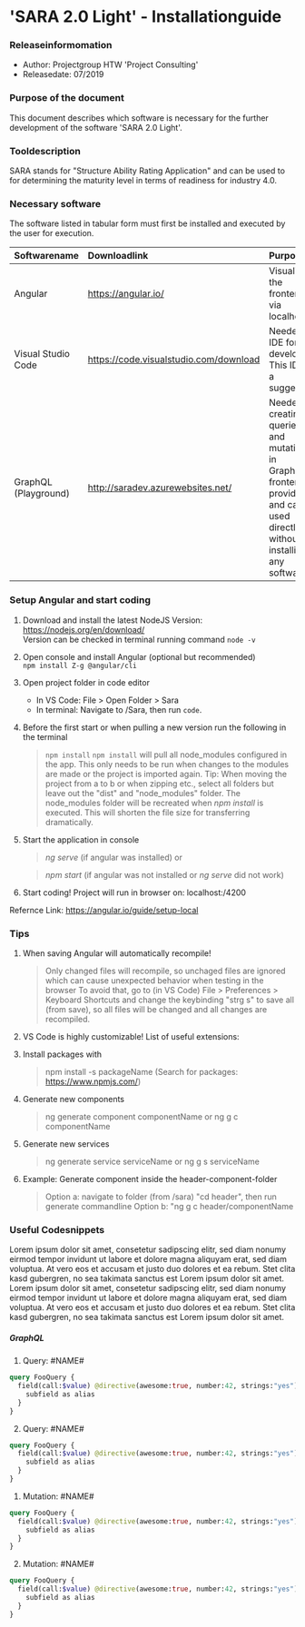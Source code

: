 # 'SARA 2.0 Light' - Installationguide

### Releaseinformomation

+ Author: Projectgroup HTW 'Project Consulting'
+ Releasedate: 07/2019

### Purpose of the document

This document describes which software is necessary for the further development  of the software 'SARA 2.0 Light'.

### Tooldescription

SARA stands for "Structure Ability Rating Application" and can be used to for determining the maturity level in terms of readiness for industry 4.0.

### Necessary software

The software listed in tabular form must first be installed and executed by the user for execution.

|Softwarename|Downloadlink|Purpose|
|------------|:-----------|:-------------------------|
|Angular|https://angular.io/ |Visualize the frontend via localhost.|
|Visual Studio Code|https://code.visualstudio.com/download |Needed as IDE for developers. This IDE is a suggestion.|
|GraphQL (Playground)|http://saradev.azurewebsites.net/ |Needed for creating queries and mutations in GraphQL. A frontend is provided and can be used directly without installing any software.|

### Setup Angular and start coding

1. Download and install the latest NodeJS Version: https://nodejs.org/en/download/ <br>
   Version can be checked in terminal running command `node -v`
2. Open console and install Angular (optional but recommended) <br>
   `npm install Z-g @angular/cli`
3. Open project folder in code editor <br>
    - In VS Code: File > Open Folder > Sara <br>
    - In terminal: Navigate to /Sara, then run `code`.
4. Before the first start or when pulling a new version run the following in the terminal 
   > `npm install`
   > `npm install` will pull all node_modules configured in the app. This only needs to be run when changes to the modules are made or the project is imported again.
   > Tip: When moving the project from a to b or when zipping etc., select all folders but leave out the "dist" and "node_modules" folder. The node_modules folder will be         recreated when *npm install* is executed. This will shorten the file size for transferring dramatically.
5. Start the application in console
   > *ng serve* (if angular was installed) or
   
   > *npm start* (if angular was not installed or *ng serve* did not work)
6. Start coding! Project will run in browser on: localhost:/4200

Refernce Link: https://angular.io/guide/setup-local

### Tips
1. When saving Angular will automatically recompile! 
   > Only changed files will recompile, so unchaged files are ignored which can cause unexpected behavior when testing in the browser
   > To avoid that, go to (in VS Code) File > Preferences > Keyboard Shortcuts and change the keybinding "strg s" to save all (from save), so all files will be changed and all    changes are recompiled.
2. VS Code is highly customizable! List of useful extensions:
   > 
3. Install packages with
   > npm install -s packageName (Search for packages: https://www.npmjs.com/)
4. Generate new components
   > ng generate component componentName or 
   > ng g c componentName
5. Generate new services
   > ng generate service serviceName or
   > ng g s serviceName
6. Example: Generate component inside the header-component-folder
   > Option a: navigate to folder (from /sara) "cd header", then run generate commandline
   > Option b: "ng g c header/componentName





### Useful Codesnippets

Lorem ipsum dolor sit amet, consetetur sadipscing elitr, sed diam nonumy eirmod tempor invidunt ut labore et dolore magna aliquyam erat, sed diam voluptua. At vero eos et accusam et justo duo dolores et ea rebum. Stet clita kasd gubergren, no sea takimata sanctus est Lorem ipsum dolor sit amet. Lorem ipsum dolor sit amet, consetetur sadipscing elitr, sed diam nonumy eirmod tempor invidunt ut labore et dolore magna aliquyam erat, sed diam voluptua. At vero eos et accusam et justo duo dolores et ea rebum. Stet clita kasd gubergren, no sea takimata sanctus est Lorem ipsum dolor sit amet.

##### GraphQL

1. Query: #NAME#
```graphql
query FooQuery {
  field(call:$value) @directive(awesome:true, number:42, strings:"yes") {
    subfield as alias
  }
}
```
2. Query: #NAME#
```graphql
query FooQuery {
  field(call:$value) @directive(awesome:true, number:42, strings:"yes") {
    subfield as alias
  }
}
```

1. Mutation: #NAME#
```graphql
query FooQuery {
  field(call:$value) @directive(awesome:true, number:42, strings:"yes") {
    subfield as alias
  }
}
```
2. Mutation: #NAME#
```graphql
query FooQuery {
  field(call:$value) @directive(awesome:true, number:42, strings:"yes") {
    subfield as alias
  }
}
```

